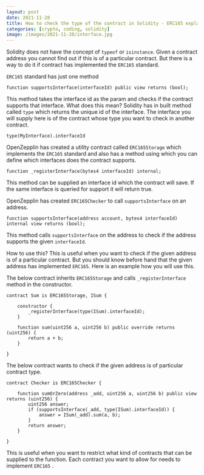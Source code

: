 ```yaml
---
layout: post
date: 2021-11-28
title: How to check the type of the contract in Solidity - ERC165 explained
categories: [crypto, coding, solidity]
image: /images/2021-11-28/interface.jpg
---
```


Solidity does not have the concept of `typeof` or `isinstance`. Given a contract address you cannot find out if this is of a particular contract. But there is a way to do it if contract has implemented the `ERC165`  standard.

`ERC165` standard has just one method
```solidity
function supportsInterface(interfaceId) public view returns (bool);
```

This method takes the interface id as the param and checks if the contract supports that interface. 
What does this mean? Solidity has in built method called `type` which returns the unique id of the interface. The interface you will supply here is of the contract whose type you want to check in another contract.
```solidity
type(MyInterface).interfaceId
```

<!--more-->

OpenZepplin has created a utility contract called `ERC165Storage` which implements the `ERC165` standard and also has a method using which you can define which interfaces does the contract supports.
```solidity
function _registerInterface(bytes4 interfaceId) internal;
```

This method can be supplied an interface id which the contract will save. If the same interface is queried for support it will return true.

OpenZepplin has created `ERC165Checker` to call `supportsInterface` on an address.
```solidity
function supportsInterface(address account, bytes4 interfaceId) internal view returns (bool);
```

This method calls `supportsInterface` on the address to check if the address supports the given `interfaceId`.

How to use this?
This is useful when you want to check if the given address is of a particular contract. But you should know before hand that the given address has implemented `ERC165`. Here is an example how you will use this.

The below contract inherits `ERC165Storage` and calls `_registerInterface` method in the constructor.

```solidity
contract Sum is ERC165Storage, ISum {

	constructor {
		_registerInterface(type(ISum).interfaceId);
	}

	function sum(uint256 a, uint256 b) public override returns (uint256) {
		return a + b;
	}

}
```

The below contract wants to check if the given address is of particular contract type.
```solidity
contract Checker is ERC165Checker {
	
	function sumOrZero(address _add, uint256 a, uint256 b) public view returns (uint256) {
		uint256 answer;
		if (supportsInterface(_add, type(ISum).interfaceId)) {
			answer = ISum(_add).sum(a, b);
		}
		return answer;
	}

}
```

This is useful when you want to restrict what kind of contracts that can be supplied to the function. Each contract you want to allow for needs to implement `ERC165` .